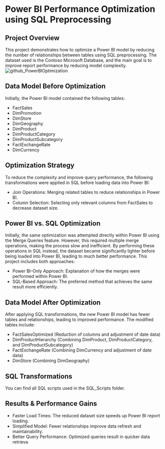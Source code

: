 # Power BI Performance Optimization using SQL Preprocessing

## Project Overview
This project demonstrates how to optimize a Power BI model by reducing the number of relationships between tables using SQL preprocessing. The dataset used is the Contoso Microsoft Database, and the main goal is to improve report performance by reducing model complexity.
![github_PowerBIOptimization](https://github.com/user-attachments/assets/94c3db33-1129-49dc-9b54-55b7b68149e9)

## Data Model Before Optimization
Initially, the Power BI model contained the following tables:

- FactSales
- DimPromotion
- DimStore
- DimGeography
- DimProduct
- DimProductCategory
- DimProductSubcategory
- FactExchangeRate
- DimCurrency

## Optimization Strategy

To reduce the complexity and improve query performance, the following transformations were applied in SQL before loading data into Power BI:
- Join Operations: Merging related tables to reduce relationships in Power BI.
- Column Selection: Selecting only relevant columns from FactSales to decrease dataset size.

## Power BI vs. SQL Optimization

Initially, the same optimization was attempted directly within Power BI using the Merge Queries feature. However, this required multiple merge operations, making the process slow and inefficient. By performing these operations in SQL instead, the dataset became significantly lighter before being loaded into Power BI, leading to much better performance. This project includes both approaches:

- Power BI-Only Approach: Explanation of how the merges were performed within Power BI.
- SQL-Based Approach: The preferred method that achieves the same result more efficiently.

## Data Model After Optimization
After applying SQL transformations, the new Power BI model has fewer tables and relationships, leading to improved performance. The modified tables include:
- FactSalesOptimized (Reduction of columns and adjustment of date data)
- DimProductHierarchy (Combining DimProduct, DimProductCategory, and DimProductSubcategory)
- FactExchangeRate (Combining DimCurrency and adjustment of date data)
- DimStore (Combining DimGeography)

## SQL Transformations
You can find all SQL scripts used in the SQL_Scripts folder.

## Results & Performance Gains
- Faster Load Times: The reduced dataset size speeds up Power BI report loading.
- Simplified Model: Fewer relationships improve data refresh and maintainability.
- Better Query Performance: Optimized queries result in quicker data retrieva
